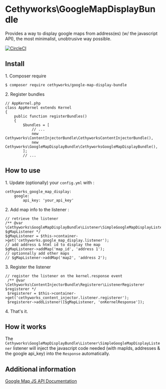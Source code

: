 Cethyworks\GoogleMapDisplayBundle
===
Provides a way to display google maps from address(es) (w/ the javascript API), the most minimalist, unobtrusive way possible.

[![CircleCI](https://circleci.com/gh/Cethy/GoogleMapDisplayBundle/tree/master.svg?style=shield)](https://circleci.com/gh/Cethy/GoogleMapDisplayBundle/tree/master)


## Install

1\. Composer require

    $ composer require cethyworks/google-map-display-bundle 

2\. Register bundles

    // AppKernel.php
    class AppKernel extends Kernel
    {
        public function registerBundles()
        {
            $bundles = [
                // ...
                new Cethyworks\ContentInjectorBundle\CethyworksContentInjectorBundle(),
                new Cethyworks\GoogleMapDisplayBundle\CethyworksGoogleMapDisplayBundle(),
            ];
            // ...


## How to use
1\. Update (optionally) your `config.yml` with :

    cethyworks_google_map_display:
        google:
            api_key: 'your_api_key'

2\. Add map info to the listener :

    // retrieve the listener
    /** @var \Cethyworks\GoogleMapDisplayBundle\Listener\SimpleGoogleMapDisplayListener $gMapListener */
    $gMapListener = $this->container->get('cethyworks.google_map_display.listener');
    // add address & html id to display the map
    $gMapListener->addMap('map_id', 'address 1');
    // optionnally add other maps 
    // $gMapListener->addMap('map2', 'address 2');

3\. Register the listener 

    // register the listener on the kernel.response event
     /** @var \Cethyworks\ContentInjectorBundle\Registerer\ListenerRegisterer $registerer */
     $registerer = $this->container->get('cethyworks_content_injector.listener.registerer');
     $registerer->addListener([$gMapListener, 'onKernelResponse']);

4\. That's it.


## How it works
The `Cethyworks\GoogleMapDisplayBundle\Listener\SimpleGoogleMapDisplayListener` listener will inject 
the javascript code needed (with mapIds, addresses & the google api_key) into the `Response` automatically.


## Additional information
[Google Map JS API Documentation](https://developers.google.com/maps/documentation/javascript/examples/map-simple)
